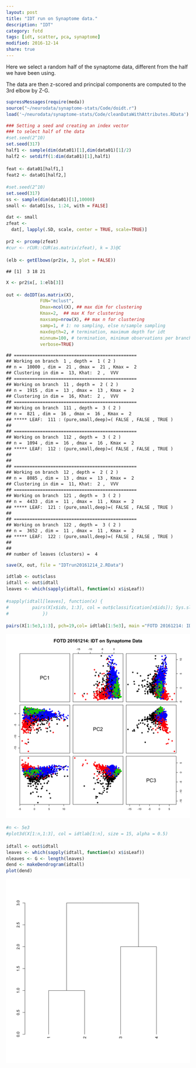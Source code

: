 ```yaml
---
layout: post
title: "IDT run on Synaptome data."
description: "IDT"
category: fotd
tags: [idt, scatter, pca, synaptome]
modified: 2016-12-14
share: true
---
```


Here we select a random half of the synaptome data, different from the half we have been using.

The data are then z-scored and principal components are computed to the 3rd elbow by Z-G.

``` r
supressMessages(require(meda))
source("~/neurodata/synaptome-stats/Code/doidt.r")
load('~/neurodata/synaptome-stats/Code/cleanDataWithAttributes.RData')
```

``` r
### Setting a seed and creating an index vector
### to select half of the data
#set.seed(2^10)
set.seed(317)
half1 <- sample(dim(data01)[1],dim(data01)[1]/2)
half2 <- setdiff(1:dim(data01)[1],half1)

feat <- data01[half1,]
feat2 <- data01[half2,]

#set.seed(2^10)
set.seed(317)
ss <- sample(dim(data01)[1],10000)
small <- data01[ss, 1:24, with = FALSE]
```

``` r
dat <- small
zfeat <- 
  dat[, lapply(.SD, scale, center = TRUE, scale=TRUE)]

pr2 <- prcomp(zfeat)
#cur <- rCUR::CUR(as.matrix(zfeat), k = 3)@C

(elb <- getElbows(pr2$x, 3, plot = FALSE))
```

    ## [1]  3 18 21

``` r
X <- pr2$x[, 1:elb[3]]

out <- doIDT(as.matrix(X),
             FUN="mclust",
             Dmax=ncol(X), ## max dim for clustering
             Kmax=2,  ## max K for clustering 
             maxsamp=nrow(X), ## max n for clustering
             samp=1, # 1: no sampling, else n/sample sampling
             maxdepth=2, # termination, maximum depth for idt
             minnum=100, # termination, minimum observations per branch
             verbose=TRUE)  
```

    ## ===============================================
    ## Working on branch  1 , depth =  1 ( 2 )
    ## n =  10000 , dim =  21 , dmax =  21 , Kmax =  2 
    ## Clustering in dim =  13, Khat:  2 ,  VVV 
    ## ===============================================
    ## Working on branch  11 , depth =  2 ( 2 )
    ## n =  1915 , dim =  13 , dmax =  13 , Kmax =  2 
    ## Clustering in dim =  16, Khat:  2 ,  VVV 
    ## ===============================================
    ## Working on branch  111 , depth =  3 ( 2 )
    ## n =  821 , dim =  16 , dmax =  16 , Kmax =  2 
    ## ***** LEAF:  111 : (pure,small,deep)=( FALSE , FALSE , TRUE )
    ## 
    ## ===============================================
    ## Working on branch  112 , depth =  3 ( 2 )
    ## n =  1094 , dim =  16 , dmax =  16 , Kmax =  2 
    ## ***** LEAF:  112 : (pure,small,deep)=( FALSE , FALSE , TRUE )
    ## 
    ## 
    ## ===============================================
    ## Working on branch  12 , depth =  2 ( 2 )
    ## n =  8085 , dim =  13 , dmax =  13 , Kmax =  2 
    ## Clustering in dim =  11, Khat:  2 ,  VVV 
    ## ===============================================
    ## Working on branch  121 , depth =  3 ( 2 )
    ## n =  4433 , dim =  11 , dmax =  11 , Kmax =  2 
    ## ***** LEAF:  121 : (pure,small,deep)=( FALSE , FALSE , TRUE )
    ## 
    ## ===============================================
    ## Working on branch  122 , depth =  3 ( 2 )
    ## n =  3652 , dim =  11 , dmax =  11 , Kmax =  2 
    ## ***** LEAF:  122 : (pure,small,deep)=( FALSE , FALSE , TRUE )
    ## 
    ## 
    ## number of leaves (clusters) =  4

``` r
save(X, out, file = "IDTrun20161214_2.RData")
```

``` r
idtlab <- out$class
idtall <- out$idtall
leaves <- which(sapply(idtall, function(x) x$isLeaf))

#sapply(idtall[leaves], function(x) {
#         pairs(X[x$ids, 1:3], col = out$classification[x$ids]); Sys.sleep(3)
#             })

pairs(X[1:5e3,1:3], pch=19,col= idtlab[1:5e3], main ="FOTD 20161214: IDT on Synaptome Data")
```

<img src="../figures/fotd20161214pairs.png" width="768" />

``` r
#n <- 5e3
#plot3d(X[1:n,1:3], col = idtlab[1:n], size = 15, alpha = 0.5)

idtall <- out$idtall
leaves <- which(sapply(idtall, function(x) x$isLeaf))
nleaves <- G <- length(leaves)
dend <- makeDendrogram(idtall)
plot(dend)
```

<img src="../figures/fotd20161214tree.png" width="768" />

